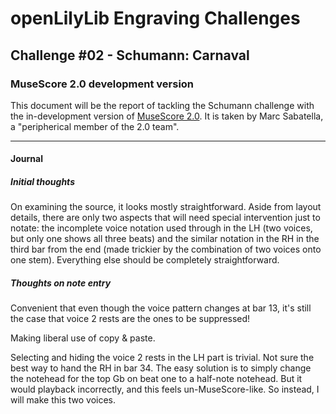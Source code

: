 # openLilyLib Engraving Challenges

## Challenge #02 - Schumann: Carnaval

### MuseScore 2.0 development version

This document will be the report of tackling the Schumann challenge
with the in-development version of
[MuseScore 2.0](http://musescore.org/en/developers-handbook/references/musescore-2.0-roadmap).
It is taken by Marc Sabatella, a "peripherical member of the 2.0 team".

---

#### Journal

##### Initial thoughts

On examining the source, it looks mostly straightforward.  Aside from layout details, there are only two aspects that will need special intervention just to notate: the incomplete voice notation used through in the LH (two voices, but only one shows all three beats) and the similar notation in the RH in the third bar from the end (made trickier by the combination of two voices onto one stem).  Everything else should be completely straightforward.

##### Thoughts on note entry

Convenient that even though the voice pattern changes at bar 13, it's still the case that voice 2 rests are the ones to be suppressed!

Making liberal use of copy & paste.

Selecting and hiding the voice 2 rests in the LH part is trivial.  Not sure the best way to hand the RH in bar 34.  The easy solution is to simply change the notehead for the top Gb on beat one to a half-note notehead.  But it would playback incorrectly, and this feels un-MuseScore-like.  So instead, I will make this two voices.